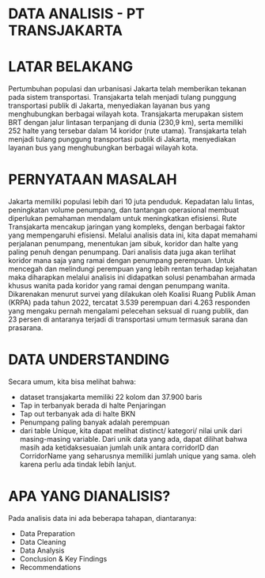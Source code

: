 # DATA ANALISIS - PT TRANSJAKARTA

# LATAR BELAKANG
Pertumbuhan populasi dan urbanisasi Jakarta telah memberikan tekanan pada sistem transportasi. Transjakarta telah menjadi tulang punggung transportasi publik di Jakarta, menyediakan layanan bus yang menghubungkan berbagai wilayah kota. Transjakarta merupakan sistem BRT dengan jalur lintasan terpanjang di dunia (230,9 km), serta memiliki 252 halte yang tersebar dalam 14 koridor (rute utama). Transjakarta telah menjadi tulang punggung transportasi publik di Jakarta, menyediakan layanan bus yang menghubungkan berbagai wilayah kota.

# PERNYATAAN MASALAH
Jakarta memiliki populasi lebih dari 10 juta penduduk. Kepadatan lalu lintas, peningkatan volume penumpang, dan tantangan operasional membuat diperlukan pemahaman mendalam untuk meningkatkan efisiensi. Rute Transjakarta mencakup jaringan yang kompleks, dengan berbagai faktor yang mempengaruhi efisiensi. Melalui analisis data ini, kita dapat memahami perjalanan penumpang, menentukan jam sibuk, koridor dan halte yang paling penuh dengan penumpang. Dari analisis data juga akan terlihat koridor mana saja yang ramai dengan penumpang perempuan. Untuk mencegah dan melindungi perempuan yang lebih rentan terhadap kejahatan maka diharapkan melalui analisis ini didapatkan solusi penambahan armada khusus wanita pada koridor yang ramai dengan penumpang wanita. Dikarenakan menurut survei yang dilakukan oleh Koalisi Ruang Publik Aman (KRPA) pada tahun 2022, tercatat 3.539 perempuan dari 4.263 responden yang mengaku pernah mengalami pelecehan seksual di ruang publik, dan 23 persen di antaranya terjadi di transportasi umum termasuk sarana dan prasarana.

# DATA UNDERSTANDING
Secara umum, kita bisa melihat bahwa:
- dataset transjakarta memiliki 22 kolom dan 37.900 baris
- Tap in terbanyak berada di halte Penjaringan
- Tap out terbanyak ada di halte BKN
- Penumpang paling banyak adalah perempuan
- dari table Unique, kita dapat melihat distinct/ kategori/ nilai unik dari masing-masing variable. Dari unik data yang ada, dapat dilihat bahwa masih ada ketidaksesuaian jumlah unik antara corridorID dan CorridorName yang seharusnya memiliki jumlah unique yang sama. oleh karena perlu ada tindak lebih lanjut.

# APA YANG DIANALISIS?
Pada analisis data ini ada beberapa tahapan, diantaranya:
- Data Preparation
- Data Cleaning
- Data Analysis
- Conclusion & Key Findings
- Recommendations
